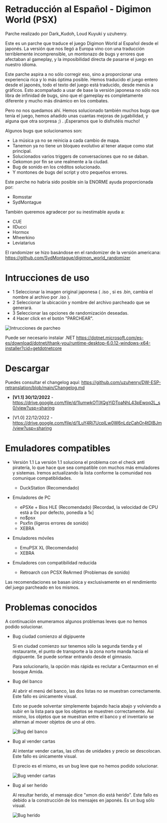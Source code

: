 # Retraducción al Español - Digimon World (PSX)
Parche realizado por Dark_Kudoh, Loud Kuyuki y uzuhenry.

Este es un parche que traduce el juego Digimon World al Español desde el japonés. La versión que nos llegó a Europa vino con una traducción terriblemente incomprensible, un montonazo de bugs y errores que afectaban al gameplay, y la imposibilidad directa de pasarse el juego en nuestro idioma.

Este parche aspira a no sólo corregir eso, sino a proporcionar una experiencia rica y lo más óptima posible. Hemos traducido el juego entero desde el japonés, todo el texto del juego está traducido, desde menús a gráficos. Esto acompañado a usar de base la versión japonesa no sólo nos libra de infinidad de bugs, sino que el gameplay es completamente diferente y mucho más dinámico en los combates. 

Pero no nos quedamos ahí. Hemos solucionado también muchos bugs que tenía el juego, hemos añadido unas cuantas mejoras de jugabilidad, y alguna que otra sorpresa ;) . ¡Esperamos que lo disfrutéis mucho!

Algunos bugs que solucionamos son:
  + La música ya no se reinicia a cada cambio de mapa.
  + Tanemon ya no tiene un bloqueo evolutivo al tener ataque como stat principal.
  + Solucionados varios triggers de conversaciones que no se daban.
  + Gekomon por fin se une realmente a la ciudad.
  + Bug de sonido en los créditos solucionado.
  + Y montones de bugs del script y otro pequeños errores.

Este parche no habría sido posible sin la ENORME ayuda proporcionada por:
  - Romsstar
  - SydMontague
  
También queremos agradecer por su inestimable ayuda a:
  - CUE
  - IlDucci
  - Hormox
  - Mheerkino
  - Leviatarius
  
  El randomizer se hizo basándose en el randomizer de la versión americana: https://github.com/SydMontague/digimon_world_randomizer
  
# Intrucciones de uso
+ 1 Seleccionar la imagen original japonesa ( .iso , si es .bin, cambia el nombre al archivo por .iso ).
+ 2 Seleccionar la ubicación y nombre del archivo parcheado que se generará.
+ 3 Seleccionar las opciones de randomización deseadas.
+ 4 Hacer click en el botón "PARCHEAR".

![Intrucciones de parcheo](https://user-images.githubusercontent.com/1196587/208897500-e25dac5b-5117-4175-9086-fb8bd2fa089c.png)

Puede ser necesario instalar .NET
https://dotnet.microsoft.com/es-es/download/dotnet/thank-you/runtime-desktop-6.0.12-windows-x64-installer?cid=getdotnetcore

# Descargar

Puedes consultar el changelog aquí: https://github.com/uzuhenry/DW-ESP-retranslation/blob/main/Changelog.md

  + **[V1.1] 30/12/2022** - https://drive.google.com/file/d/1IumwkOTIXQgYiDToaNhL43pEwoq2L_s0/view?usp=sharing
  
  + [V1.0] 22/12/2022 - https://drive.google.com/file/d/1LuY4Ri7UcpILw0W6nLdzCahOr4tDlBJm/view?usp=sharing


# Emuladores compatibles
+ Versión 1.1
  La versión 1.1 soluciona el problema con el check anti piratería, lo que hace que sea compatible con muchos más emuladores y sistemas. Iremos actualizando la lista conforme la comunidad nos comunique compatiblidades.
  
  - DuckStation (Recomendado)
  
+ Emuladores de PC
  - ePSXe + Bios HLE (Recomendado) [Recordad, la velocidad de CPU está a 0x por defecto, ponedla a 1x]
  - no$psx
  - Psxfin (ligeros errores de sonido)
  - XEBRA
  
+ Emuladores móviles
  - EmuPSX XL (Recomendado)
  - XEBRA
  
+ Emuladores con compatibilidad reducida
  - Retroarch con PCSX ReArmed (Problemas de sonido)

Las recomendaciones se basan única y exclusivamente en el rendimiento del juego parcheado en los mismos.

# Problemas conocidos
A continuación enumeramos algunos problemas leves que no hemos podido solucionar.

+ Bug ciudad comienzo al digipuente 
  
  Si en ciudad comienzo sur tenemos sólo la segunda tienda y el restaurante, el punto de transporte a la zona norte manda hacia el digipuente.
  Se puede sortear entrando desde el gimnasio.
  
  Para solucionarlo, la opción más rápida es reclutar a Centaurmon en el bosque Amida.

+ Bug del banco
 
  Al abrir el menú del banco, las dos listas no se muestran correctamente. Este fallo es únicamente visual.
  
  Esto se puede solventar simplemente bajando hacia abajo y volviendo a subir en la lista para que los objetos se muestren correctamente.
  Así mismo, los objetos que se muestran entre el banco y el inventario se alternan al mover objetos de uno al otro.
  
  ![Bug del banco](https://user-images.githubusercontent.com/1196587/208896323-9c3b0a4f-d6e9-4e71-bd1c-df53c3405818.gif)
  
+ Bug al vender cartas
 
  Al intentar vender cartas, las cifras de unidades y precio se descolocan. Este fallo es únicamente visual.
  
  El precio es el mismo, es un bug leve que no hemos podido solucionar.
  
  ![Bug vender cartas](https://user-images.githubusercontent.com/1196587/208896452-8f8a32f4-4755-4a78-9173-626e65a71f77.gif)
  
+ Bug al ser herido

  Al resultar herido, el mensaje dice "xmon dio está herido". Este fallo es debido a la construcción de los mensajes en japonés. Es un bug sólo visual.
  
  ![Bug herido](https://user-images.githubusercontent.com/1196587/209391426-0a5b00eb-99aa-47a7-af32-25d477b5a4f1.png)


